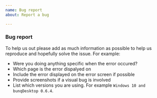 ```yaml
---
name: Bug report
about: Report a bug

---
```


### Bug report

To help us out please add as much information as possible to help us reproduce and hopefully solve the issue.
For example:
- Were you doing anything specific when the error occured?
- Which page is the error dispalyed on
- Include the error displayed on the error screen if possible
- Provide screenshots if a visual bug is involved
- List which versions you are using. For example `Windows 10 and bunqDesktop 0.6.4`.

